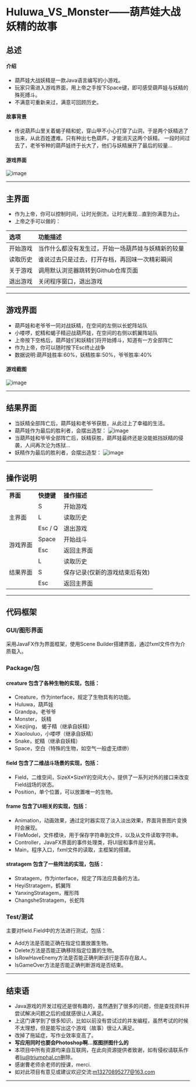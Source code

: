 # Huluwa_VS_Monster——葫芦娃大战妖精的故事
## 总述
#### 介绍
- 葫芦娃大战妖精是一款Java语言编写的小游戏。
- 玩家只需进入游戏界面，用上帝之手按下Space键，即可感受葫芦娃与妖精的殊死搏斗。
- 不满意可重新来过，满意可回顾历史。
#### 故事背景
- 传说葫芦山里关着蝎子精和蛇，穿山甲不小心打穿了山洞，于是两个妖精逃了出来，从此百姓遭难。只有种出七色葫芦，才能消灭这两个妖精。
一段时间过去了，老爷爷种的葫芦娃终于长大了，他们与妖精展开了最后的较量...
#### 游戏界面
![image](https://github.com/Dead96Beat/java-2017f-homework/blob/master/Fianl%20Project/final_project/葫芦娃报告截图/对阵1.png "应用截图")
***
## 主界面
- 作为上帝，你可以控制时间，让时光倒流，让时光重现...直到你满意为止。
- 上帝之手可以做的：

|选项|功能描述|
|:------|:----|
|开始游戏|当作什么都没有发生过，开始一场葫芦娃与妖精新的较量|
|读取历史|谁说过去只是过去，打开存档，再回味一次精彩瞬间|
|关于游戏|调用默认浏览器跳转到Github仓库页面|
|退出游戏|关闭程序窗口，退出游戏|
***
## 游戏界面
- 葫芦娃和老爷爷一同对战妖精，在空间的左侧以长蛇阵站队
- 小喽啰，蛇精和蝎子精迎战葫芦娃，在空间的右侧以鹤翼阵站队
- 上帝按下空格后，葫芦娃们和妖精们将开始搏斗，知道有一方全部阵亡
- 作为上帝，你可以随时按下Esc终止战争
- 数据说明:葫芦娃胜率:60%，妖精胜率:50%，爷爷胜率:40%
#### 游戏截图
![image](https://github.com/triumphalLiu/Huluwa_VS_Monster/blob/master/screenshot/FieldScreenShot.png "应用截图")
***
## 结果界面
- 当妖精全部阵亡后，葫芦娃和老爷爷获胜，从此过上了幸福的生活。
- 葫芦娃作为最后的胜利者，会摆出造型：
![image](https://github.com/triumphalLiu/Huluwa_VS_Monster/blob/master/screenshot/HuluwaWinsScreenShot.png "应用截图")
- 当葫芦娃和爷爷全部阵亡后，妖精获胜，葫芦娃最终还是没能抵挡妖精的侵袭，人间再次沦为炼狱...
- 妖精作为最后的胜利者，会摆出造型：
![image](https://github.com/triumphalLiu/Huluwa_VS_Monster/blob/master/screenshot/MonsterWinsScreenShot.png "应用截图")
***
## 操作说明
<table><tr>
<td> <strong>界面</strong></td> 
<td> <strong>快捷键</strong></td>
<td> <strong>操作描述</strong></td></tr>
<tr><td rowspan="3">主界面</td>    
<td>S</td>
<td>开始游戏</td></tr>
<tr><td>L</td>  
<td>读取历史</td></tr>
<tr><td>Esc / Q</td>  
<td>退出游戏</td></tr>
<tr><td rowspan="2">游戏界面</td>    
<td>Space</td>
<td>开始战斗</td></tr>
<tr><td>Esc</td>  
<td>返回主界面</td></tr>
<tr><td rowspan="3">结果界面</td>    
<td>L</td>  
<td>读取历史</td></tr>
<tr><td>S</td>  
<td>保存记录(仅新的游戏结束后有效)</td></tr>
<tr><td>Esc</td>
<td>返回主界面</td></tr>
</table>

***
## 代码框架
### GUI/图形界面
采用JavaFX作为界面框架，使用Scene Builder搭建界面，通过fxml文件作为介质载入。
### Package/包
#### creature 包含了各种生物的实现，包括：
* Creature，作为interface，规定了生物具有的功能。
* Huluwa，葫芦娃
* Grandpa，老爷爷
* Monster， 妖精
* Xiezijing， 蝎子精（继承自妖精）
* Xiaolouluo，小喽啰（继承自妖精）
* Snake，蛇精（继承自妖精）
* Space，空白（特殊的生物，如空气一般虚无缥缈）
#### field 包含了二维战斗场景的实现，包括：
* Field，二维空间，SizeX*SizeY的空间大小，提供了一系列对外的接口来改变Field战场的状态。
* Position，单个位置，可以放置唯一的生物。
#### frame 包含了UI相关的实现，包括：
* Animation，动画效果，通过定时器实现了淡入淡出效果，界面背景图片变换时会展现。
* FileModel，文件模块，用于保存字符串到文件，以及从文件读取字符串。
* Controller，JavaFX界面的事件处理类，将UI层和事件层分离。
* Main，程序入口，fxml文件的读取，主框架的搭建。
#### stratagem 包含了一些阵法的实现，包括：
* Stratagem，作为interface，规定了阵法应具备的方法。
* HeyiStratagem，鹤翼阵
* YanxingStratagem，雁形阵
* ChangsheStratagem，长蛇阵
### Test/测试
主要对field.Field中的方法进行测试，包括：
* Add方法是否能正确在指定位置放置生物。
* Delete方法是否能正确移除指定位置的生物。
* IsRowHaveEnemy方法是否能正确判断该行是否存在敌人。
* IsGameOver方法是否能正确判断游戏是否结束。
***
## 结束语
- Java游戏的开发过程还是很有趣的，虽然遇到了很多的问题，但是查找资料并尝试解决问题之后的成就感很让人满足。
- 上这门课学到了很多知识，比如以前没有尝试过的并发编程，虽然考试的时候不太理想，但是能写出这个游戏（故事）很让人满足。
- 改掉了拖延症，写作业效率变高了。
- **写应用同时也要会Photoshop啊...抠图拼图什么的**
- 本项目中所有资源均来自互联网，在此向资源提供者致谢，如有侵权请联系作者<liu@triumphal.cn>删除。
- 感谢曹老师余老师的授课，merci.
- 如对此项目有意见或建议欢迎交流:<m13270895277@163.com>
***
